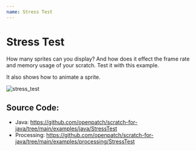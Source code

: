 ```yaml
---
name: Stress Test
---
```


# Stress Test

How many sprites can you display? And how does it effect the frame rate and memory usage of your scratch. Test it with this example.

It also shows how to animate a sprite.

![stress_test](/assets/stress_test.gif)

## Source Code:

- Java: https://github.com/openpatch/scratch-for-java/tree/main/examples/java/StressTest
- Processing: https://github.com/openpatch/scratch-for-java/tree/main/examples/processing/StressTest

